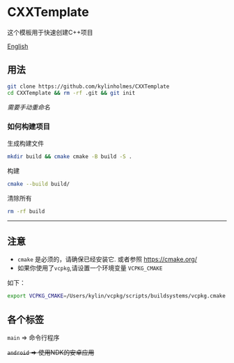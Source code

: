 # CXXTemplate
这个模板用于快速创建C++项目

[English](https://github.com/kylinholmes/CXXTemplate#readme)
## 用法

```bash
git clone https://github.com/kylinholmes/CXXTemplate
cd CXXTemplate && rm -rf .git && git init
```
*需要手动重命名*
### 如何构建项目 
生成构建文件
```bash
mkdir build && cmake cmake -B build -S .
```
构建
```bash
cmake --build build/    
```
清除所有
```bash
rm -rf build
```

----
## 注意
- `cmake` 是必须的，请确保已经安装它. 或者参照 https://cmake.org/
- 如果你使用了`vcpkg`,请设置一个环境变量 `VCPKG_CMAKE`

如下：
```bash
export VCPKG_CMAKE=/Users/kylin/vcpkg/scripts/buildsystems/vcpkg.cmake
```


## 各个标签
`main` => 命令行程序

~~`android` => 使用NDK的安卓应用~~